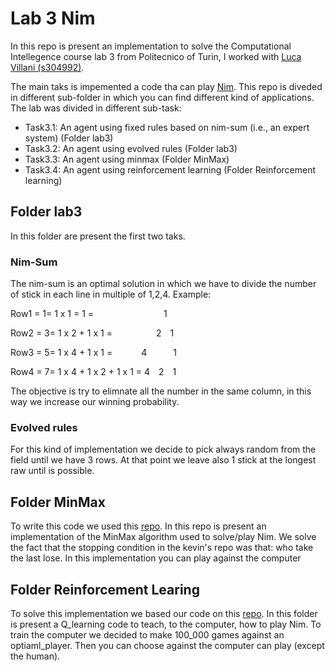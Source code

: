 # Lab 3 Nim
In this repo is present an implementation to solve the Computational Intellegence course lab 3 from Politecnico of Turin, I worked with [Luca Villani (s304992)](https://github.com/lucavillanigit/Computational_Intelligence).

The main taks is impemented a code tha can play [Nim](https://it.wikipedia.org/wiki/Nim). This repo is diveded in different sub-folder in which you can find different kind of applications.
The lab was divided in different sub-task:

- Task3.1: An agent using fixed rules based on nim-sum (i.e., an expert system) (Folder lab3)
- Task3.2: An agent using evolved rules (Folder lab3)
- Task3.3: An agent using minmax (Folder MinMax)
- Task3.4: An agent using reinforcement learning (Folder Reinforcement learning)

## Folder lab3

In this folder are present the first two taks. 

### Nim-Sum

The nim-sum is an optimal solution in which we have to divide the number of stick in each line in multiple of 1,2,4. Example:

Row1 = 1= 1 x 1 = 1	=&emsp;&emsp;&emsp;&emsp;&emsp;&emsp;&emsp;&emsp;1

Row2 = 3= 1 x 2 + 1 x 1	=&emsp;&emsp;&emsp;&emsp;&emsp;2&emsp;1

Row3 = 5= 1 x 4 + 1 x 1	= &emsp;&emsp;&emsp;4&emsp;&emsp;&emsp;1
 
Row4 = 7= 1 x 4 + 1 x 2 + 1 x 1	= 4&emsp;2&emsp;1

The objective is try to elimnate all the number in the same column, in this way we increase our winning probability.

### Evolved rules

For this kind of implementation we decide to pick always random from the field until we have 3 rows. At that point we leave also 1 stick at the longest raw until is possible.

## Folder MinMax

To write this code we used this [repo](https://github.com/kevinyang372/Nim). In this repo is present an implementation of the MinMax algorithm used to solve/play Nim. We solve the fact that the stopping condition in the kevin's repo was that: who take the last lose. In this implementation you can play against the computer 

## Folder Reinforcement Learing

To solve this implementation we based our code on this [repo](https://github.com/abelmariam/nimPy). In this folder is present a Q_learning code to teach, to the computer, how to play Nim. To train the computer we decided to make 100_000 games against an optiaml_player. Then you can choose against the computer can play (except the human).


